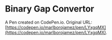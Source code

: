 # Binary Gap Convertor

A Pen created on CodePen.io. Original URL: [https://codepen.io/marlborojamez/pen/LYxgqMX](https://codepen.io/marlborojamez/pen/LYxgqMX).


